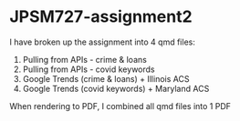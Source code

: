 # JPSM727-assignment2

I have broken up the assignment into 4 qmd files: 

1. Pulling from APIs - crime & loans
2. Pulling from APIs - covid keywords
3. Google Trends (crime & loans) + Illinois ACS
4. Google Trends (covid keywords) + Maryland ACS

When rendering to PDF, I combined all qmd files into 1 PDF 
